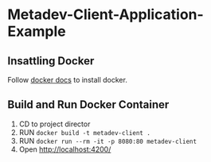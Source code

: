 # Metadev-Client-Application-Example

## Insattling Docker 

Follow [docker docs](https://docs.docker.com/get-docker/) to install docker.

## Build and Run Docker Container

1. CD to project director
2. RUN `docker build -t metadev-client .`
3. RUN `docker run --rm -it -p 8080:80 metadev-client`
4. Open [http://localhost:4200/](http://localhost:4200/)
